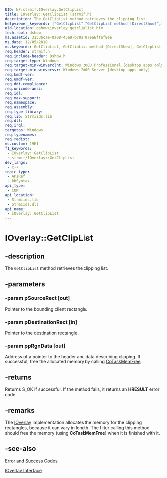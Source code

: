 ```yaml
---
UID: NF:strmif.IOverlay.GetClipList
title: IOverlay::GetClipList (strmif.h)
description: The GetClipList method retrieves the clipping list.
helpviewer_keywords: ["GetClipList","GetClipList method [DirectShow]","GetClipList method [DirectShow]","IOverlay interface","IOverlay interface [DirectShow]","GetClipList method","IOverlay.GetClipList","IOverlay::GetClipList","IOverlayGetClipList","dshow.ioverlay_getcliplist","strmif/IOverlay::GetClipList"]
old-location: dshow\ioverlay_getcliplist.htm
tech.root: dshow
ms.assetid: 3133bcae-0a08-45e9-b70a-07ea6ffef8ee
ms.date: 12/05/2018
ms.keywords: GetClipList, GetClipList method [DirectShow], GetClipList method [DirectShow],IOverlay interface, IOverlay interface [DirectShow],GetClipList method, IOverlay.GetClipList, IOverlay::GetClipList, IOverlayGetClipList, dshow.ioverlay_getcliplist, strmif/IOverlay::GetClipList
req.header: strmif.h
req.include-header: Dshow.h
req.target-type: Windows
req.target-min-winverclnt: Windows 2000 Professional [desktop apps only]
req.target-min-winversvr: Windows 2000 Server [desktop apps only]
req.kmdf-ver: 
req.umdf-ver: 
req.ddi-compliance: 
req.unicode-ansi: 
req.idl: 
req.max-support: 
req.namespace: 
req.assembly: 
req.type-library: 
req.lib: Strmiids.lib
req.dll: 
req.irql: 
targetos: Windows
req.typenames: 
req.redist: 
ms.custom: 19H1
f1_keywords:
 - IOverlay::GetClipList
 - strmif/IOverlay::GetClipList
dev_langs:
 - c++
topic_type:
 - APIRef
 - kbSyntax
api_type:
 - COM
api_location:
 - Strmiids.lib
 - Strmiids.dll
api_name:
 - IOverlay::GetClipList
---
```


# IOverlay::GetClipList


## -description

The <code>GetClipList</code> method retrieves the clipping list.

## -parameters

### -param pSourceRect [out]

Pointer to the bounding client rectangle.

### -param pDestinationRect [in]

Pointer to the destination rectangle.

### -param ppRgnData [out]

Address of a pointer to the header and data describing clipping. If successful, free the allocated memory by calling <a href="/windows/desktop/api/combaseapi/nf-combaseapi-cotaskmemfree">CoTaskMemFree</a>.

## -returns

Returns S_OK if successful. If the method fails, it returns an <b>HRESULT</b> error code.

## -remarks

The <a href="/windows/desktop/api/strmif/nn-strmif-ioverlay">IOverlay</a> implementation allocates the memory for the clipping rectangles, because it can vary in length. The filter calling this method should free the memory (using <b>CoTaskMemFree</b>) when it is finished with it.

## -see-also

<a href="/windows/desktop/DirectShow/error-and-success-codes">Error and Success Codes</a>



<a href="/windows/desktop/api/strmif/nn-strmif-ioverlay">IOverlay Interface</a>

